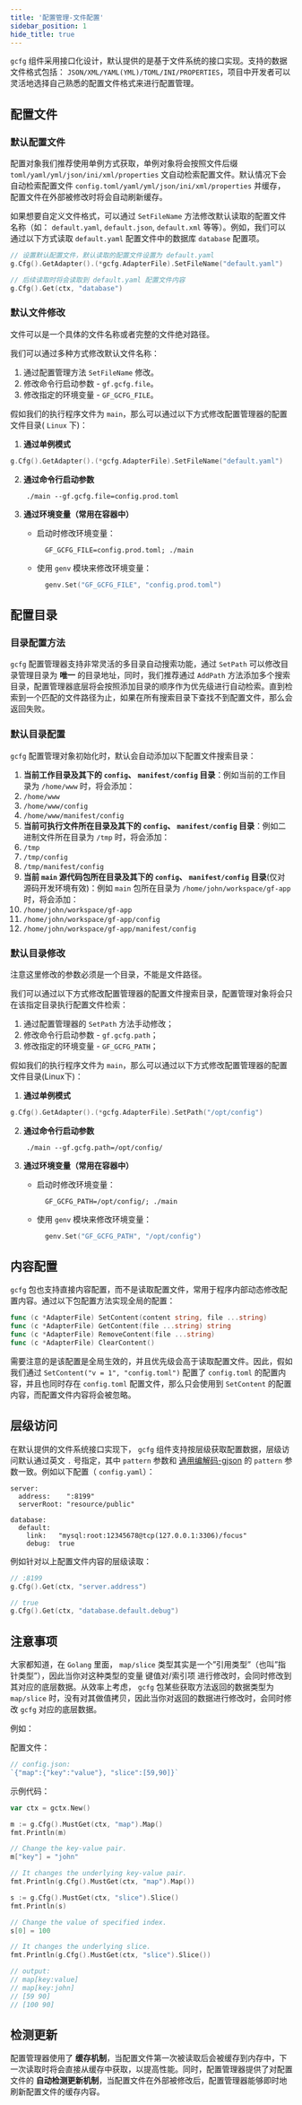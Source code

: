 ```yaml
---
title: '配置管理-文件配置'
sidebar_position: 1
hide_title: true
---
```


`gcfg` 组件采用接口化设计，默认提供的是基于文件系统的接口实现。支持的数据文件格式包括： `JSON/XML/YAML(YML)/TOML/INI/PROPERTIES`，项目中开发者可以灵活地选择自己熟悉的配置文件格式来进行配置管理。

## 配置文件

### 默认配置文件

配置对象我们推荐使用单例方式获取，单例对象将会按照文件后缀 `toml/yaml/yml/json/ini/xml/properties` 文自动检索配置文件。默认情况下会自动检索配置文件 `config.toml/yaml/yml/json/ini/xml/properties` 并缓存，配置文件在外部被修改时将会自动刷新缓存。

如果想要自定义文件格式，可以通过 `SetFileName` 方法修改默认读取的配置文件名称（如： `default.yaml`, `default.json`, `default.xml` 等等）。例如，我们可以通过以下方式读取 `default.yaml` 配置文件中的数据库 `database` 配置项。

```go
// 设置默认配置文件，默认读取的配置文件设置为 default.yaml
g.Cfg().GetAdapter().(*gcfg.AdapterFile).SetFileName("default.yaml")

// 后续读取时将会读取到 default.yaml 配置文件内容
g.Cfg().Get(ctx, "database")
```

### 默认文件修改

文件可以是一个具体的文件名称或者完整的文件绝对路径。

我们可以通过多种方式修改默认文件名称：

1. 通过配置管理方法 `SetFileName` 修改。
2. 修改命令行启动参数 - `gf.gcfg.file`。
3. 修改指定的环境变量 - `GF_GCFG_FILE`。

假如我们的执行程序文件为 `main`，那么可以通过以下方式修改配置管理器的配置文件目录( `Linux` 下)：

1. **通过单例模式**









```go
g.Cfg().GetAdapter().(*gcfg.AdapterFile).SetFileName("default.yaml")
```

2. **通过命令行启动参数**





```shell
    ./main --gf.gcfg.file=config.prod.toml
```

3. **通过环境变量（常用在容器中）**
   - 启动时修改环境变量：





     ```shell
       GF_GCFG_FILE=config.prod.toml; ./main
     ```

   - 使用 `genv` 模块来修改环境变量：





     ```go
       genv.Set("GF_GCFG_FILE", "config.prod.toml")
     ```

## 配置目录

### 目录配置方法

`gcfg` 配置管理器支持非常灵活的多目录自动搜索功能，通过 `SetPath` 可以修改目录管理目录为 **唯一** 的目录地址，同时，我们推荐通过 `AddPath` 方法添加多个搜索目录，配置管理器底层将会按照添加目录的顺序作为优先级进行自动检索。直到检索到一个匹配的文件路径为止，如果在所有搜索目录下查找不到配置文件，那么会返回失败。

### 默认目录配置

`gcfg` 配置管理对象初始化时，默认会自动添加以下配置文件搜索目录：

1. **当前工作目录及其下的 `config`、 `manifest/config` 目录**：例如当前的工作目录为 `/home/www` 时，将会添加：
1. `/home/www`
2. `/home/www/config`
3. `/home/www/manifest/config`
2. **当前可执行文件所在目录及其下的 `config`、 `manifest/config` 目录**：例如二进制文件所在目录为 `/tmp` 时，将会添加：
1. `/tmp`
2. `/tmp/config`
3. `/tmp/manifest/config`
3. **当前 `main` 源代码包所在目录及其下的 `config`、 `manifest/config` 目录**(仅对源码开发环境有效)：例如 `main` 包所在目录为 `/home/john/workspace/gf-app` 时，将会添加：
1. `/home/john/workspace/gf-app`
2. `/home/john/workspace/gf-app/config`
3. `/home/john/workspace/gf-app/manifest/config`

### 默认目录修改

注意这里修改的参数必须是一个目录，不能是文件路径。

我们可以通过以下方式修改配置管理器的配置文件搜索目录，配置管理对象将会只在该指定目录执行配置文件检索：

1. 通过配置管理器的 `SetPath` 方法手动修改；
2. 修改命令行启动参数 - `gf.gcfg.path`；
3. 修改指定的环境变量 - `GF_GCFG_PATH`；

假如我们的执行程序文件为 `main`，那么可以通过以下方式修改配置管理器的配置文件目录(Linux下)：

1. **通过单例模式**









```go
g.Cfg().GetAdapter().(*gcfg.AdapterFile).SetPath("/opt/config")
```

2. **通过命令行启动参数**





```shell
    ./main --gf.gcfg.path=/opt/config/
```

3. **通过环境变量（常用在容器中）**
   - 启动时修改环境变量：





     ```shell
       GF_GCFG_PATH=/opt/config/; ./main
     ```

   - 使用 `genv` 模块来修改环境变量：





     ```go
       genv.Set("GF_GCFG_PATH", "/opt/config")
     ```

## 内容配置

`gcfg` 包也支持直接内容配置，而不是读取配置文件，常用于程序内部动态修改配置内容。通过以下包配置方法实现全局的配置：

```go
func (c *AdapterFile) SetContent(content string, file ...string)
func (c *AdapterFile) GetContent(file ...string) string
func (c *AdapterFile) RemoveContent(file ...string)
func (c *AdapterFile) ClearContent()
```

需要注意的是该配置是全局生效的，并且优先级会高于读取配置文件。因此，假如我们通过 `SetContent("v = 1", "config.toml")` 配置了 `config.toml` 的配置内容，并且也同时存在 `config.toml` 配置文件，那么只会使用到 `SetContent` 的配置内容，而配置文件内容将会被忽略。

## 层级访问

在默认提供的文件系统接口实现下， `gcfg` 组件支持按层级获取配置数据，层级访问默认通过英文 `.` 号指定，其中 `pattern` 参数和 [通用编解码-gjson](/docs/组件列表/编码解码/通用编解码-gjson) 的 `pattern` 参数一致。例如以下配置（ `config.yaml`）：

```
server:
  address:    ":8199"
  serverRoot: "resource/public"

database:
  default:
    link:   "mysql:root:12345678@tcp(127.0.0.1:3306)/focus"
    debug:  true
```

例如针对以上配置文件内容的层级读取：

```go
// :8199
g.Cfg().Get(ctx, "server.address")

// true
g.Cfg().Get(ctx, "database.default.debug")
```

## 注意事项

大家都知道，在 `Golang` 里面， `map/slice` 类型其实是一个”引用类型”（也叫”指针类型”），因此当你对这种类型的变量 键值对/索引项 进行修改时，会同时修改到其对应的底层数据。从效率上考虑， `gcfg` 包某些获取方法返回的数据类型为 `map/slice` 时，没有对其做值拷贝，因此当你对返回的数据进行修改时，会同时修改 `gcfg` 对应的底层数据。

例如：

配置文件：

```go
// config.json:
`{"map":{"key":"value"}, "slice":[59,90]}`
```

示例代码：

```go
var ctx = gctx.New()

m := g.Cfg().MustGet(ctx, "map").Map()
fmt.Println(m)

// Change the key-value pair.
m["key"] = "john"

// It changes the underlying key-value pair.
fmt.Println(g.Cfg().MustGet(ctx, "map").Map())

s := g.Cfg().MustGet(ctx, "slice").Slice()
fmt.Println(s)

// Change the value of specified index.
s[0] = 100

// It changes the underlying slice.
fmt.Println(g.Cfg().MustGet(ctx, "slice").Slice())

// output:
// map[key:value]
// map[key:john]
// [59 90]
// [100 90]
```

## 检测更新

配置管理器使用了 **缓存机制**，当配置文件第一次被读取后会被缓存到内存中，下一次读取时将会直接从缓存中获取，以提高性能。同时，配置管理器提供了对配置文件的 **自动检测更新机制**，当配置文件在外部被修改后，配置管理器能够即时地刷新配置文件的缓存内容。
